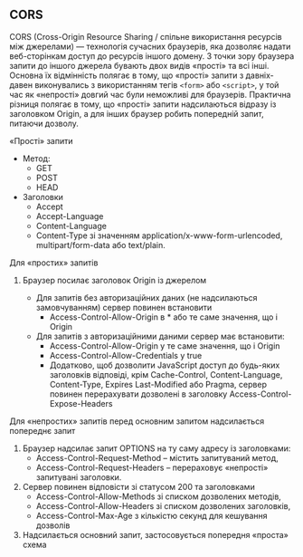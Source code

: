## CORS

CORS (Cross-Origin Resource Sharing / спільне використання ресурсів між джерелами) — технологія сучасних браузерів, яка дозволяє надати веб-сторінкам доступ до ресурсів іншого домену. З точки зору браузера запити до іншого джерела бувають двох видів «прості» та всі інші. Основна їх відмінність полягає в тому, що «прості» запити з давніх-давен виконувались з використанням тегів `<form>` або `<script>`, у той час як «непрості» довгий час були неможливі для браузерів. Практична різниця полягає в тому, що «прості» запити надсилаються відразу із заголовком Origin, а для інших браузер робить попередній запит, питаючи дозволу.

«Прості» запити

-   Метод:
    -   GET
    -   POST
    -   HEAD
-   Заголовки
    -   Accept
    -   Accept-Language
    -   Content-Language
    -   Content-Type зі значенням application/x-www-form-urlencoded, multipart/form-data або text/plain.

Для «простих» запитів

1. Браузер посилає заголовок Origin із джерелом

    - Для запитів без авторизаційних даних (не надсилаються замовчуванням) сервер повинен встановити
        - Access-Control-Allow-Origin в \* або те саме значення, що і Origin
    - Для запитів з авторизаційними даними сервер має встановити:
        - Access-Control-Allow-Origin у те саме значення, що і Origin
        - Access-Control-Allow-Credentials у true
        - Додатково, щоб дозволити JavaScript доступ до будь-яких заголовків відповіді, крім Cache-Control, Content-Language, Content-Type, Expires Last-Modified або Pragma, сервер повинен перерахувати дозволені в заголовку Access-Control-Expose-Headers

Для «непростих» запитів перед основним запитом надсилається попереднє запит

1. Браузер надсилає запит OPTIONS на ту саму адресу із заголовками:
    - Access-Control-Request-Method – містить запитуваний метод,
    - Access-Control-Request-Headers – перераховує «непрості» запитувані заголовки.
2. Сервер повинен відповісти зі статусом 200 та заголовками
    - Access-Control-Allow-Methods зі списком дозволених методів,
    - Access-Control-Allow-Headers зі списком дозволених заголовків,
    - Access-Control-Max-Age з кількістю секунд для кешування дозволів
3. Надсилається основний запит, застосовується попередня «проста» схема
